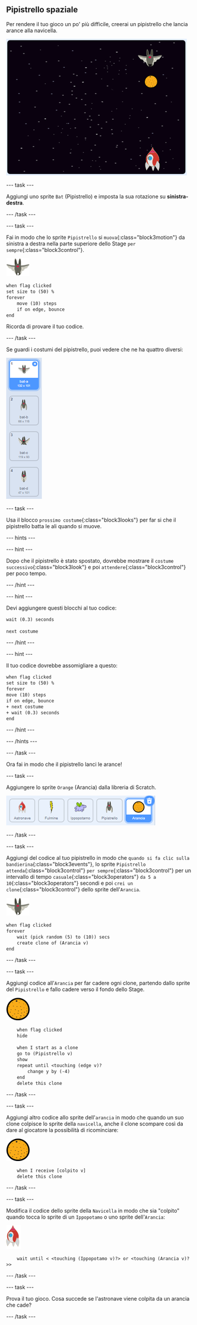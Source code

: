 ## Pipistrello spaziale

Per rendere il tuo gioco un po' più difficile, creerai un pipistrello che lancia arance alla navicella.

![un pipistrello che lancia un'arancia all'astronave](images/bat-oranges.png)

--- task ---

Aggiungi uno sprite `Bat` (Pipistrello) e imposta la sua rotazione su **sinistra-destra**.

--- /task ---

--- task ---

Fai in modo che lo sprite `Pipistrello` si `muova`{:class="block3motion"} da sinistra a destra nella parte superiore dello Stage `per sempre`{:class="block3control"}.

![sprite pipistrello](images/bat-sprite.png)

```blocks3
when flag clicked
set size to (50) %
forever
    move (10) steps
    if on edge, bounce
end
```

Ricorda di provare il tuo codice.

--- /task ---

Se guardi i costumi del pipistrello, puoi vedere che ne ha quattro diversi:

![schermata](images/invaders-bat-costume.png)

--- task ---

Usa il blocco `prossimo costume`{:class="block3looks"} per far si che il pipistrello batta le ali quando si muove.

--- hints ---

--- hint ---

Dopo che il pipistrello è stato spostato, dovrebbe mostrare il `costume successivo`{:class="block3look"} e poi `attendere`{:class="block3control"} per poco tempo.

--- /hint ---

--- hint ---

Devi aggiungere questi blocchi al tuo codice:

```blocks3
wait (0.3) seconds

next costume
```

--- /hint ---

--- hint ---

Il tuo codice dovrebbe assomigliare a questo:

```blocks3
when flag clicked
set size to (50) %
forever
move (10) steps
if on edge, bounce
+ next costume
+ wait (0.3) seconds
end
```

--- /hint ---

--- /hints ---

--- /task ---

Ora fai in modo che il pipistrello lanci le arance!

--- task ---

Aggiungere lo sprite `Orange` (Arancia) dalla libreria di Scratch.

![schermata](images/invaders-orange.png)

--- /task ---

--- task ---

Aggiungi del codice al tuo pipistrello in modo che `quando si fa clic sulla bandierina`{:class="block3events"}, lo sprite `Pipistrello` `attenda`{:class="block3control"} `per sempre`{:class="block3control"} per un intervallo di tempo `casuale`{:class="block3operators"} `da 5 a 10`{:class="block3operators"} secondi e poi `crei un clone`{:class="block3control"} dello sprite dell'`Arancia`.

![sprite pipistrello](images/bat-sprite.png)

```blocks3
when flag clicked
forever
	wait (pick random (5) to (10)) secs
	create clone of (Arancia v)
end
```

--- /task ---

--- task ---

Aggiungi codice all'`Arancia` per far cadere ogni clone, partendo dallo sprite del `Pipistrello` e fallo cadere verso il fondo dello Stage.

![sprite arancia](images/orange-sprite.png)

```blocks3
    when flag clicked
	hide

	when I start as a clone
	go to (Pipistrello v)
	show
	repeat until <touching (edge v)?
		change y by (-4)
	end
	delete this clone
```

--- /task ---

--- task ---

Aggiungi altro codice allo sprite dell'`arancia` in modo che quando un suo clone colpisce lo sprite della `navicella`, anche il clone scompare così da dare al giocatore la possibilità di ricominciare:

![sprite arancia](images/orange-sprite.png)

```blocks3
    when I receive [colpito v]
	delete this clone
```

--- /task ---

--- task ---

Modifica il codice dello sprite della `Navicella` in modo che sia "colpito" quando tocca lo sprite di un `Ippopotamo` o uno sprite dell'`Arancia`:

![sprite razzo](images/rocket-sprite.png)

```blocks3
    wait until < <touching (Ippopotamo v)?> or <touching (Arancia v)?>>
```

--- /task ---

--- task ---

Prova il tuo gioco. Cosa succede se l'astronave viene colpita da un arancia che cade?

--- /task ---